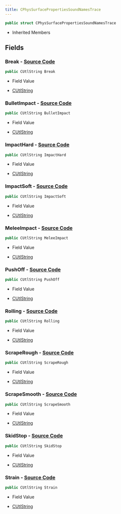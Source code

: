 ```yaml
---
title: CPhysSurfacePropertiesSoundNamesTrace
---
```


```csharp
public struct CPhysSurfacePropertiesSoundNamesTrace
```

- Inherited Members

## Fields

### **Break** - [Source Code](https://github.com/swiftly-solution/swiftlys2/blob/main/managed/src/SwiftlyS2.Shared/Natives/Structs/CPhysSurfacePropertiesSoundNames.cs#L14)

```csharp
public CUtlString Break
```

- Field Value

- [CUtlString](/docs/api/shared/natives/cutlstring)

### **BulletImpact** - [Source Code](https://github.com/swiftly-solution/swiftlys2/blob/main/managed/src/SwiftlyS2.Shared/Natives/Structs/CPhysSurfacePropertiesSoundNames.cs#L12)

```csharp
public CUtlString BulletImpact
```

- Field Value

- [CUtlString](/docs/api/shared/natives/cutlstring)

### **ImpactHard** - [Source Code](https://github.com/swiftly-solution/swiftlys2/blob/main/managed/src/SwiftlyS2.Shared/Natives/Structs/CPhysSurfacePropertiesSoundNames.cs#L9)

```csharp
public CUtlString ImpactHard
```

- Field Value

- [CUtlString](/docs/api/shared/natives/cutlstring)

### **ImpactSoft** - [Source Code](https://github.com/swiftly-solution/swiftlys2/blob/main/managed/src/SwiftlyS2.Shared/Natives/Structs/CPhysSurfacePropertiesSoundNames.cs#L8)

```csharp
public CUtlString ImpactSoft
```

- Field Value

- [CUtlString](/docs/api/shared/natives/cutlstring)

### **MeleeImpact** - [Source Code](https://github.com/swiftly-solution/swiftlys2/blob/main/managed/src/SwiftlyS2.Shared/Natives/Structs/CPhysSurfacePropertiesSoundNames.cs#L16)

```csharp
public CUtlString MeleeImpact
```

- Field Value

- [CUtlString](/docs/api/shared/natives/cutlstring)

### **PushOff** - [Source Code](https://github.com/swiftly-solution/swiftlys2/blob/main/managed/src/SwiftlyS2.Shared/Natives/Structs/CPhysSurfacePropertiesSoundNames.cs#L17)

```csharp
public CUtlString PushOff
```

- Field Value

- [CUtlString](/docs/api/shared/natives/cutlstring)

### **Rolling** - [Source Code](https://github.com/swiftly-solution/swiftlys2/blob/main/managed/src/SwiftlyS2.Shared/Natives/Structs/CPhysSurfacePropertiesSoundNames.cs#L13)

```csharp
public CUtlString Rolling
```

- Field Value

- [CUtlString](/docs/api/shared/natives/cutlstring)

### **ScrapeRough** - [Source Code](https://github.com/swiftly-solution/swiftlys2/blob/main/managed/src/SwiftlyS2.Shared/Natives/Structs/CPhysSurfacePropertiesSoundNames.cs#L11)

```csharp
public CUtlString ScrapeRough
```

- Field Value

- [CUtlString](/docs/api/shared/natives/cutlstring)

### **ScrapeSmooth** - [Source Code](https://github.com/swiftly-solution/swiftlys2/blob/main/managed/src/SwiftlyS2.Shared/Natives/Structs/CPhysSurfacePropertiesSoundNames.cs#L10)

```csharp
public CUtlString ScrapeSmooth
```

- Field Value

- [CUtlString](/docs/api/shared/natives/cutlstring)

### **SkidStop** - [Source Code](https://github.com/swiftly-solution/swiftlys2/blob/main/managed/src/SwiftlyS2.Shared/Natives/Structs/CPhysSurfacePropertiesSoundNames.cs#L18)

```csharp
public CUtlString SkidStop
```

- Field Value

- [CUtlString](/docs/api/shared/natives/cutlstring)

### **Strain** - [Source Code](https://github.com/swiftly-solution/swiftlys2/blob/main/managed/src/SwiftlyS2.Shared/Natives/Structs/CPhysSurfacePropertiesSoundNames.cs#L15)

```csharp
public CUtlString Strain
```

- Field Value

- [CUtlString](/docs/api/shared/natives/cutlstring)

